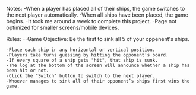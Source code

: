 Notes:
    -When a player has placed all of their ships, the game switches to the next player automatically.
    -When all ships have been placed, the game begins.
    -It took me around a week to complete this project.
    -Page not optimized for smaller screens/mobile devices. 

Rules:
    --Game Objective:
        Be the first to sink all 5 of your oppenent's ships.

    -Place each ship in any horizontal or vertical position.
    -Players take turns guessing by hitting the opponent's board.
    -If every square of a ship gets "hit", that ship is sunk.
    -The log at the bottom of the screen will announce whether a ship has been hit or not.
    -Click the "Switch" button to switch to the next player.
    -Whoever manages to sink all of their opponent’s ships first wins the game.